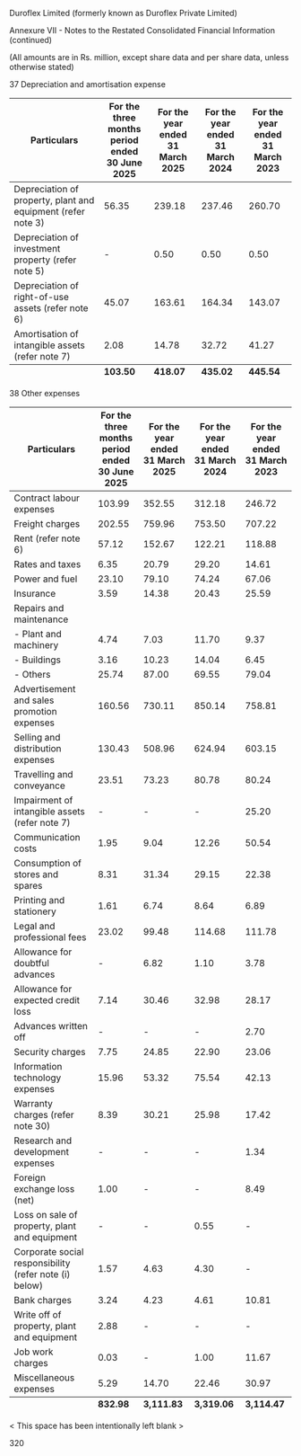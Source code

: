 Duroflex Limited (formerly known as Duroflex Private Limited)

Annexure VII - Notes to the Restated Consolidated Financial Information (continued)

(All amounts are in Rs. million, except share data and per share data, unless otherwise stated)

37 Depreciation and amortisation expense

<table><thead><tr><th>Particulars</th><th>For the three months<br>period ended<br>30 June 2025</th><th>For the year ended<br>31 March 2025</th><th>For the year ended<br>31 March 2024</th><th>For the year ended<br>31 March 2023</th></tr></thead><tbody><tr><td>Depreciation of property, plant and equipment (refer note 3)</td><td>56.35</td><td>239.18</td><td>237.46</td><td>260.70</td></tr><tr><td>Depreciation of investment property (refer note 5)</td><td>-</td><td>0.50</td><td>0.50</td><td>0.50</td></tr><tr><td>Depreciation of right-of-use assets (refer note 6)</td><td>45.07</td><td>163.61</td><td>164.34</td><td>143.07</td></tr><tr><td>Amortisation of intangible assets (refer note 7)</td><td>2.08</td><td>14.78</td><td>32.72</td><td>41.27</td></tr></tbody><tfoot><tr><td></td><td><strong>103.50</strong></td><td><strong>418.07</strong></td><td><strong>435.02</strong></td><td><strong>445.54</strong></td></tr></tfoot></table>

38 Other expenses

<table><thead><tr><th>Particulars</th><th>For the three months<br>period ended<br>30 June 2025</th><th>For the year ended<br>31 March 2025</th><th>For the year ended<br>31 March 2024</th><th>For the year ended<br>31 March 2023</th></tr></thead><tbody><tr><td>Contract labour expenses</td><td>103.99</td><td>352.55</td><td>312.18</td><td>246.72</td></tr><tr><td>Freight charges</td><td>202.55</td><td>759.96</td><td>753.50</td><td>707.22</td></tr><tr><td>Rent (refer note 6)</td><td>57.12</td><td>152.67</td><td>122.21</td><td>118.88</td></tr><tr><td>Rates and taxes</td><td>6.35</td><td>20.79</td><td>29.20</td><td>14.61</td></tr><tr><td>Power and fuel</td><td>23.10</td><td>79.10</td><td>74.24</td><td>67.06</td></tr><tr><td>Insurance</td><td>3.59</td><td>14.38</td><td>20.43</td><td>25.59</td></tr><tr><td>Repairs and maintenance</td><td></td><td></td><td></td><td></td></tr><tr><td>- Plant and machinery</td><td>4.74</td><td>7.03</td><td>11.70</td><td>9.37</td></tr><tr><td>- Buildings</td><td>3.16</td><td>10.23</td><td>14.04</td><td>6.45</td></tr><tr><td>- Others</td><td>25.74</td><td>87.00</td><td>69.55</td><td>79.04</td></tr><tr><td>Advertisement and sales promotion expenses</td><td>160.56</td><td>730.11</td><td>850.14</td><td>758.81</td></tr><tr><td>Selling and distribution expenses</td><td>130.43</td><td>508.96</td><td>624.94</td><td>603.15</td></tr><tr><td>Travelling and conveyance</td><td>23.51</td><td>73.23</td><td>80.78</td><td>80.24</td></tr><tr><td>Impairment of intangible assets (refer note 7)</td><td>-</td><td>-</td><td>-</td><td>25.20</td></tr><tr><td>Communication costs</td><td>1.95</td><td>9.04</td><td>12.26</td><td>50.54</td></tr><tr><td>Consumption of stores and spares</td><td>8.31</td><td>31.34</td><td>29.15</td><td>22.38</td></tr><tr><td>Printing and stationery</td><td>1.61</td><td>6.74</td><td>8.64</td><td>6.89</td></tr><tr><td>Legal and professional fees</td><td>23.02</td><td>99.48</td><td>114.68</td><td>111.78</td></tr><tr><td>Allowance for doubtful advances</td><td>-</td><td>6.82</td><td>1.10</td><td>3.78</td></tr><tr><td>Allowance for expected credit loss</td><td>7.14</td><td>30.46</td><td>32.98</td><td>28.17</td></tr><tr><td>Advances written off</td><td>-</td><td>-</td><td>-</td><td>2.70</td></tr><tr><td>Security charges</td><td>7.75</td><td>24.85</td><td>22.90</td><td>23.06</td></tr><tr><td>Information technology expenses</td><td>15.96</td><td>53.32</td><td>75.54</td><td>42.13</td></tr><tr><td>Warranty charges (refer note 30)</td><td>8.39</td><td>30.21</td><td>25.98</td><td>17.42</td></tr><tr><td>Research and development expenses</td><td>-</td><td>-</td><td>-</td><td>1.34</td></tr><tr><td>Foreign exchange loss (net)</td><td>1.00</td><td>-</td><td>-</td><td>8.49</td></tr><tr><td>Loss on sale of property, plant and equipment</td><td>-</td><td>-</td><td>0.55</td><td>-</td></tr><tr><td>Corporate social responsibility (refer note (i) below)</td><td>1.57</td><td>4.63</td><td>4.30</td><td>-</td></tr><tr><td>Bank charges</td><td>3.24</td><td>4.23</td><td>4.61</td><td>10.81</td></tr><tr><td>Write off of property, plant and equipment</td><td>2.88</td><td>-</td><td>-</td><td>-</td></tr><tr><td>Job work charges</td><td>0.03</td><td>-</td><td>1.00</td><td>11.67</td></tr><tr><td>Miscellaneous expenses</td><td>5.29</td><td>14.70</td><td>22.46</td><td>30.97</td></tr></tbody><tfoot><tr><td></td><td><strong>832.98</strong></td><td><strong>3,111.83</strong></td><td><strong>3,319.06</strong></td><td><strong>3,114.47</strong></td></tr></tfoot></table>

< This space has been intentionally left blank >

320